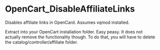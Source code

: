 # OpenCart_DisableAffiliateLinks
 Disables affiliate links in OpenCard. Assumes vqmod installed.

Extract into your OpenCart installation folder. Easy peasy.
It does not actually remove the functionality though. To do that, you will have to delete the catalog/controller/affiliate folder.